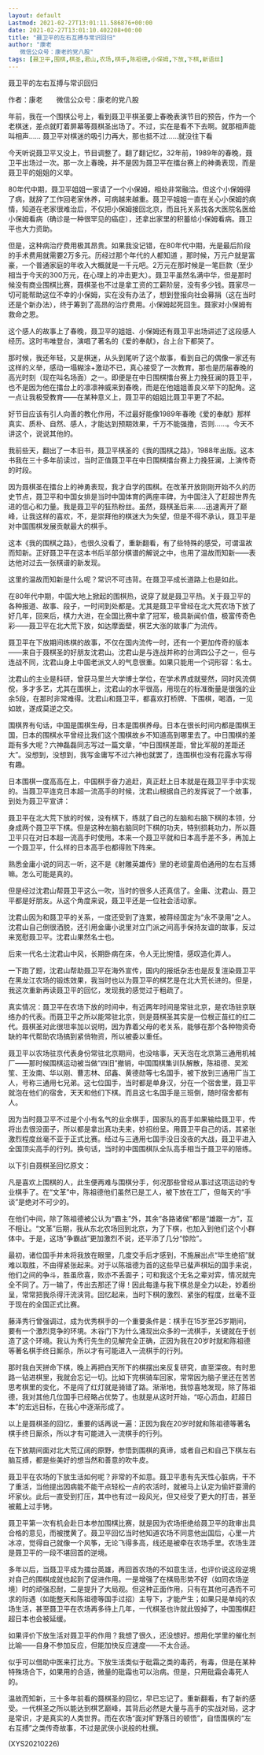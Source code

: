 ```yaml
---
layout: default
Lastmod: 2021-02-27T13:01:11.586876+00:00
date: 2021-02-27T13:01:10.402208+00:00
title: "聂卫平的左右互搏与常识回归"
author: "康老
　　微信公众号：康老的党八股"
tags: [聂卫平,围棋,棋圣,君山,农场,棋手,陈祖德,小保姆,下放,下棋,新语丝]
---
```


聂卫平的左右互搏与常识回归

作者：康老　　微信公众号：康老的党八股

年前，我在一个围棋公号上，看到聂卫平棋圣要上春晚表演节目的预告，作为一个老棋迷，差点就盯着屏幕等聂棋圣出场了。不过，实在是看不下去啊。就那相声能叫相声…… 聂卫平对棋迷的吸引力再大，那也抵不过……就没往下看

今天听说聂卫平又没上，节目调整了。翻了翻记忆，32年前，1989年的春晚，聂卫平出场过一次。那一次上春晚，并不是因为聂卫平在擂台赛上的神勇表现，而是聂卫平的姐姐的义举。

80年代中期，聂卫平姐姐一家请了一个小保姆，相处非常融洽。但这个小保姆得了病，就辞了工作回老家休养，可病越来越重。聂卫平姐姐一直在关心小保姆的病情，知道在老家很难治后，不仅把小保姆接回北京，而且托关系找各大医院名医给小保姆看病（确诊是一种很罕见的癌症），还拿出家里的积蓄给小保姆看病。聂卫平也大力资助。

但是，这种病治疗费用极其昂贵。如果我没记错，在80年代中期，光是最后阶段的手术费用就需要2万多元。历经过那个年代的人都知道 ，那时候，万元户就是富豪，一个普通家庭的年收入大概就是一千元吧。2万元在那时候是一笔巨款（至少相当于今天的300万元，在心理上的冲击更大）。聂卫平虽然名满中华，但是那时候没有商业围棋比赛，聂棋圣也不过是拿工资的工薪阶层，没有多少钱。聂家尽一切可能帮助这位不幸的小保姆，实在没有办法了，想到登报向社会募捐（这在当时还是个新办法），终于筹到了高昂的治疗费用。小保姆起死回生。聂家对小保姆有救命之恩。

这个感人的故事上了春晚，聂卫平的姐姐、小保姆还有聂卫平出场讲述了这段感人经历。这时韦唯登台，演唱了著名的《爱的奉献》，台上台下都哭了。

那时候，我还年轻，又是棋迷，从头到尾听了这个故事，看到自己的偶像一家还有这样的义举，感动一塌糊涂+激动不已，真心接受了一次教育。那也是历届春晚的高光时刻（现在叫名场面）之一。即便是在中日围棋擂台赛上力挽狂澜的聂卫平，也不是因为他在擂台上的凛凛神威来到春晚，而是在他姐姐善良义举下的配角。这一点让我极受教育——在某种意义上，聂卫平的姐姐比聂卫平更了不起。

好节目应该有引人向善的教化作用，不过最好能像1989年春晚《爱的奉献》那样真实、质朴、自然、感人，才能达到预期效果，千万不能强撸，否则……。今天不讲这个，说说其他的。

我前些天，翻出了一本旧书，聂卫平棋圣的《我的围棋之路》，1988年出版。这本书我在三十多年前读过，当时正值聂卫平在中日围棋擂台赛上力挽狂澜，上演传奇的时段。

因为聂棋圣在擂台上的神勇表现，我才自学的围棋。在改革开放刚刚开始不久的历史节点，聂卫平和中国女排是当时中国体育的两座丰碑，为中国注入了赶超世界先进的信心和力量。我是聂卫平的狂热粉丝。虽然，聂棋圣后来……迅速离开了巅峰，让我这样的喜欢，不，是崇拜他的棋迷大为失望，但是不得不承认，聂卫平是对中国围棋发展贡献最大的棋手。

这本《我的围棋之路》，也很久没看了，重新翻看，有了些特殊的感受，可谓温故而知新。正好聂卫平在这本书后半部分棋谱的解说之中，也用了温故而知新——表达他对过去一张棋谱的新发现。

这里的温故而知新是什么呢？常识不可违背。在聂卫平成长道路上也是如此。

在80年代中期，中国大地上掀起的围棋热，说穿了就是聂卫平热。关于聂卫平的各种报道、故事、段子，一时间到处都是。尤其是聂卫平曾经在北大荒农场下放了好几年，回来后，棋力大进，在全国比赛中拿了冠军，极具新闻价值，极富传奇色彩——聂卫平在北大荒下放，如达摩面壁，棋艺大涨的故事广为流传。

聂卫平在下放期间练棋的故事，不仅在国内流传一时，还有一个更加传奇的版本——来自于聂棋圣的好朋友沈君山。沈君山是与连战并称的台湾四公子之一，但与连战不同，沈君山身上中国老派文人的气息很重。如果只能用一个词形容：名士。

沈君山的主业是科研，曾获马里兰大学博士学位，在学术界成就斐然，同时风流倜傥，多才多艺，尤其在围棋上，沈君山的水平很高，用现在的标准衡量是很强的业余5段，在那时非常难得。沈君山和聂卫平，都喜欢打桥牌、下围棋，喝酒，一见如故，遂成莫逆之交。

围棋界有句话，中国是围棋生母，日本是围棋养母。日本在很长时间内都是围棋王国，日本的围棋水平曾经比我们这个围棋故乡不知道高到哪里去了。中日围棋的差距有多大呢？六神磊磊同志写过一篇文章，“中日围棋差距，曾比军舰的差距还大”。没想到，没想到，我写金庸写不过六神也就罢了，连围棋也没有花露水写得有趣。

日本围棋一度高高在上，中国棋手奋力追赶，真正赶上日本就是在聂卫平手中实现的。当聂卫平连克日本超一流高手的时候，沈君山根据自己的发挥说了一个故事，到处为聂卫平宣讲：

聂卫平在北大荒下放的时候，没有棋下，练就了自己的左脑和右脑下棋的本领，分身成两个聂卫平下棋。但是这种左脑右脑同时下棋的功夫，特别损耗功力，所以聂卫平只在对日本超一流高手时使用。本来一个聂卫平就和日本高手差不多，再加上一个聂卫平，什么样的日本高手也都得败下阵来。

熟悉金庸小说的同志一听，这不是《射雕英雄传》里的老顽童周伯通用的左右互搏嘛。怎么可能是真的。

但是经过沈君山帮聂卫平这么一吹，当时的很多人还真信了。金庸、沈君山、聂卫平都是好朋友。从这个角度来说，聂卫平还是一位社会活动家。

沈君山因为和聂卫平的关系，一度还受到了连累，被蒋经国定为“永不录用”之人。沈君山自己倒很洒脱，还引用金庸小说里对立门派之间高手保持友谊的故事，反过来宽慰聂卫平。沈君山果然名士也。

后来一代名士沈君山中风，长期卧病在床，令人无比惋惜，感叹造化弄人。

一下跑了题，沈君山帮助聂卫平在海外宣传，国内的报纸杂志也是反复渲染聂卫平在黑龙江农场的锻炼效果，我当时也以为聂卫平的棋艺是在北大荒长进的。但是，我这次重新再读聂卫平的回忆，发现我的感觉过于粗疏了。

真实情况：聂卫平在农场下放的时间中，有近两年时间是常驻北京，是农场驻京联络办的代表。而聂卫平之所以能常驻北京，则是聂棋圣其实是一位根正苗红的红二代。聂棋圣对此很坦率加以说明，因为靠着父母的老关系，能够在那个各种物资奇缺的年代帮助农场搞到紧俏物资，所以被委以重任。

聂卫平以农场驻京代表身份常驻北京期间，也没啥事，天天泡在北京第三通用机械厂——那时候围棋运动被当做“四旧”撤销，中国围棋集训队解散，陈祖德、吴淞笙、王汝南、华以刚、曹志林、邱鑫、黄德勋等七名国手，被下放到三通用厂当工人，号称三通用七兄弟。这七位国手，当时都是单身汉，分在一个宿舍里，聂卫平就泡在他们的宿舍，天天和他们下棋。而且这七名国手是三班倒，随时宿舍都有人。

因为当时聂卫平不过是个小有名气的业余棋手，国家队的高手如果输给聂卫平，传将出去很没面子，所以都是拿出真功夫来，妙招纷呈。用聂卫平自己的话，其紧张激烈程度丝毫不亚于正式比赛。经过与三通用七国手没日没夜的大战，聂卫平进入全国顶尖高手的行列。换句话，当时的中国围棋队全队高手相当于聂卫平的陪练。

以下引自聂棋圣回忆原文：

凡是喜欢上围棋的人，此生便再难与围棋分手，何况那些曾经从事过这项运动的专业棋手了。在“文革”中，陈祖德他们虽然已是工人，被下放在工厂，但每天的“手谈”是绝对不可少的。

在他们中间，除了陈祖德被公认为“霸主”外，其余“各路诸侯”都是“雄踞一方”，互不相让。“文革”后期，我从东北农场回到北京，为了下棋，也加入到他们这个小群体中。于是，这场“争霸战”更加激烈不说，还平添了几分“惊险”。

最初，诸位国手并未将我放在眼里，几度交手后才感到，不施展出点“毕生绝招”就难以取胜，不由得紧张起来。对于以陈祖德为首的这些早已蜚声棋坛的国手来说，他们之间的争斗，胜虽欣喜，败亦不丢面子；可和我这个无名之辈对弈，情况就完全不同了。万一输了，传出去那还了得！因此每逢与我下棋总是全力以赴，妙着纷呈，常常把我杀得汗流浃背。回忆起来，当时下棋的激烈、紧张的程度，丝毫不亚于现在的全国正式比赛。

藤泽秀行曾强调过，成为优秀棋手的一个重要条件是：棋手在15岁至25岁期间，要有一个激烈竞争的环境。木谷门下为什么涌现出众多的一流棋手，关键就在于创造了这个环境。我认为秀行先生的见解完全正确，正因为我在20岁时就和陈祖德等著名棋手终日厮杀，所以才有可能进入一流棋手的行列。

那时我白天拼命下棋，晚上再把白天所下的棋摆出来反复研究，直至深夜。有时思路一钻进棋里，我就会忘记一切。比如下完棋骑车回家，常常因为脑子里还在苦苦思考棋里的变化，不是闯了红灯就是骑错了路。渐渐地，我惊喜地发现，除了陈祖德，我对其他几位国手已经略占优势了。也就是从这时开始，“呕心沥血，赶超日本”的宏远目标，在我心中逐渐形成了。

以上是聂棋圣的回忆，重要的话再说一遍：正因为我在20岁时就和陈祖德等著名棋手终日厮杀，所以才有可能进入一流棋手的行列。

在下放期间面对北大荒辽阔的原野，参悟到围棋的真谛，或者自己和自己下棋左右脑互搏，都是些美好的想当然和善意的吹牛皮。

聂卫平在农场的下放生活如何呢？非常的不如意。聂卫平患有先天性心脏病，干不了重活，当他提出因病能不能干点轻松一点的农活时，就被马上认定为偷奸耍滑的坏家伙。此后一直受到打压，其中也有过一段风光，但又经受了更大的打击，甚至被戴上过手铐。

聂卫平第一次有机会赴日本参加围棋比赛，就是因为农场拒绝给聂卫平的政审出具合格的意见，而被搅黄了。聂卫平回忆当时他知道农场不同意他出国后，心里一片冰凉，觉得自己就像一个风筝，无论飞得多高，线还是被牵在农场手里。农场生涯是聂卫平的一段不堪回首的逆境。

多年以后，当聂卫平成为擂台英雄，再回首农场的不如意生活，也评价说这段逆境对自己的围棋成就也起到了促进作用。一是增强了在棋局形势不好（如同农场逆境）时的顽强忍耐，二是提升了大局观。但这种正面作用，只有在其他可遇而不可求的际遇（如能整天和陈祖德等国手过招）主导下，才能产生；如果只是单纯的农场生活，甚至聂卫平在农场再多待上几年，一代棋圣也许就此毁掉了，中国围棋赶超日本也会被延缓。

如果评价下放生活对聂卫平的作用？我想了很久，还没想好。想用化学里的催化剂比喻——自身不参加反应，但能加快反应速度——不太合适。

似乎可以借助中医来打比方。下放生活类似于砒霜之类的毒药，有毒，但是在某种特殊场合下，如果用的合适，微量的砒霜也可以治病。但是，只用砒霜会毒死人的。

温故而知新，三十多年前看的聂棋圣的回忆，早已忘记了。重新翻看，有了新的感受。一代棋圣之所以能达到棋艺巅峰，其背后必然是大量与高手的实战对局，这才是常识，才是真实的人类世界。而在农场“面对旷野落日的顿悟”，自悟围棋的“左右互搏”之类传奇故事，不过是武侠小说般的杜撰。

(XYS20210226)

